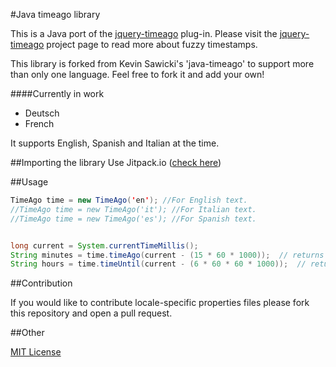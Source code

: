 #Java timeago library

This is a Java port of the [jquery-timeago](https://github.com/rmm5t/jquery-timeago) plug-in.  Please visit the [jquery-timeago](http://rmm5t.github.com/jquery-timeago/) project page to read more about fuzzy timestamps.

This library is forked from Kevin Sawicki's 'java-timeago' to support more than only one language. Feel free to fork it and add your own! 

####Currently in work
* Deutsch
* French

It supports English, Spanish and Italian at the time.

##Importing the library
Use Jitpack.io ([check here](https://jitpack.io/#Kinnonii/java-timeago/timeago-1.1.3))

##Usage

```java
TimeAgo time = new TimeAgo('en'); //For English text.
//TimeAgo time = new TimeAgo('it'); //For Italian text.
//TimeAgo time = new TimeAgo('es'); //For Spanish text.


long current = System.currentTimeMillis();
String minutes = time.timeAgo(current - (15 * 60 * 1000));	// returns "15 minutes ago"
String hours = time.timeUntil(current - (6 * 60 * 60 * 1000));	// returns "6 hours from now"
```


##Contribution

If you would like to contribute locale-specific properties files please fork this repository and open a pull request.

##Other

[MIT License](http://www.opensource.org/licenses/mit-license.html)
